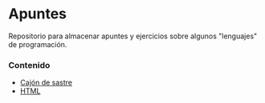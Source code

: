 # Apuntes
Repositorio para almacenar apuntes y ejercicios sobre algunos "lenguajes" de programación.

### Contenido

- [Cajón de sastre](https://github.com/Unai-Git/Apuntes/tree/main/00-Cajon%20de%20sastre)
- [HTML](https://github.com/Unai-Git/Apuntes/tree/main/01-HTML)